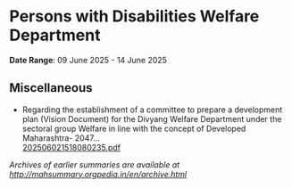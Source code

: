 # Persons with Disabilities Welfare Department

**Date Range**: 09 June 2025 - 14 June 2025


## Miscellaneous
- Regarding the establishment of a committee to prepare a development plan (Vision Document) for the Divyang Welfare Department under the sectoral group Welfare in line with the concept of Developed Maharashtra- 2047...\
  [202506021518080235.pdf](https://gr.maharashtra.gov.in/Site/Upload/Government%20Resolutions/English/202506021518080235.pdf)


*Archives of earlier summaries are available at http://mahsummary.orgpedia.in/en/archive.html*